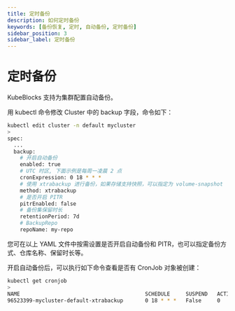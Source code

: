 ```yaml
---
title: 定时备份
description: 如何定时备份
keywords: [备份恢复, 定时, 自动备份, 定时备份]
sidebar_position: 3
sidebar_label: 定时备份
---
```


# 定时备份

KubeBlocks 支持为集群配置自动备份。

用 kubectl 命令修改 Cluster 中的 backup 字段，命令如下：

```bash
kubectl edit cluster -n default mycluster
>
spec:
  ...
  backup:
    # 开启自动备份
    enabled: true
    # UTC 时区, 下面示例是每周一凌晨 2 点
    cronExpression: 0 18 * * *
    # 使用 xtrabackup 进行备份，如果存储支持快照，可以指定为 volume-snapshot
    method: xtrabackup
    # 是否开启 PITR
    pitrEnabled: false
    # 备份集保留时长
    retentionPeriod: 7d
    # BackupRepo
    repoName: my-repo
```

您可在以上 YAML 文件中按需设置是否开启自动备份和 PITR，也可以指定备份方式、仓库名称、保留时长等。

开启自动备份后，可以执行如下命令查看是否有 CronJob 对象被创建：

```bash
kubectl get cronjob
>
NAME                                        SCHEDULE     SUSPEND   ACTIVE   LAST SCHEDULE   AGE
96523399-mycluster-default-xtrabackup       0 18 * * *   False     0        <none>          57m
```
